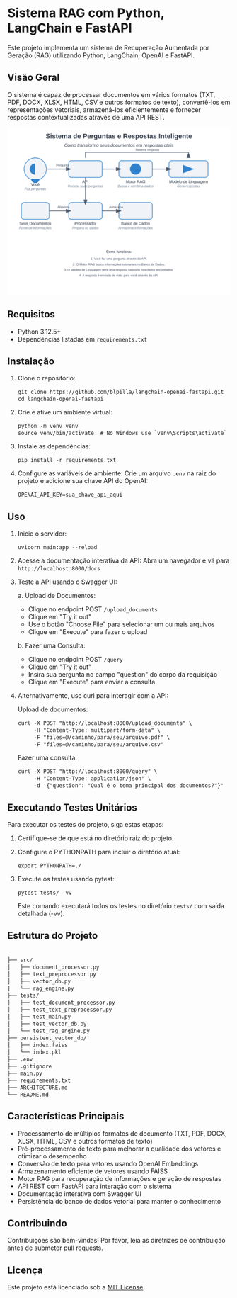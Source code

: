 # Sistema RAG com Python, LangChain e FastAPI

Este projeto implementa um sistema de Recuperação Aumentada por Geração (RAG) utilizando Python, LangChain, OpenAI e FastAPI.

## Visão Geral

O sistema é capaz de processar documentos em vários formatos (TXT, PDF, DOCX, XLSX, HTML, CSV e outros formatos de texto), convertê-los em representações vetoriais, armazená-los eficientemente e fornecer respostas contextualizadas através de uma API REST.

![Diagrama do Sistema RAG](./images/simplified_technical_drawing.svg)

## Requisitos

- Python 3.12.5+
- Dependências listadas em `requirements.txt`

## Instalação

1. Clone o repositório:
   ```
   git clone https://github.com/blpilla/langchain-openai-fastapi.git
   cd langchain-openai-fastapi
   ```

2. Crie e ative um ambiente virtual:
   ```
   python -m venv venv
   source venv/bin/activate  # No Windows use `venv\Scripts\activate`
   ```

3. Instale as dependências:
   ```
   pip install -r requirements.txt
   ```

4. Configure as variáveis de ambiente:
   Crie um arquivo `.env` na raiz do projeto e adicione sua chave API do OpenAI:
   ```
   OPENAI_API_KEY=sua_chave_api_aqui
   ```

## Uso

1. Inicie o servidor:
   ```
   uvicorn main:app --reload
   ```

2. Acesse a documentação interativa da API:
   Abra um navegador e vá para `http://localhost:8000/docs`

3. Teste a API usando o Swagger UI:
   
   a. Upload de Documentos:
      - Clique no endpoint POST `/upload_documents`
      - Clique em "Try it out"
      - Use o botão "Choose File" para selecionar um ou mais arquivos
      - Clique em "Execute" para fazer o upload

   b. Fazer uma Consulta:
      - Clique no endpoint POST `/query`
      - Clique em "Try it out"
      - Insira sua pergunta no campo "question" do corpo da requisição
      - Clique em "Execute" para enviar a consulta

4. Alternativamente, use curl para interagir com a API:

   Upload de documentos:
   ```
   curl -X POST "http://localhost:8000/upload_documents" \
        -H "Content-Type: multipart/form-data" \
        -F "files=@/caminho/para/seu/arquivo.pdf" \
        -F "files=@/caminho/para/seu/arquivo.csv"
   ```

   Fazer uma consulta:
   ```
   curl -X POST "http://localhost:8000/query" \
        -H "Content-Type: application/json" \
        -d '{"question": "Qual é o tema principal dos documentos?"}'
   ```

## Executando Testes Unitários

Para executar os testes do projeto, siga estas etapas:

1. Certifique-se de que está no diretório raiz do projeto.

2. Configure o PYTHONPATH para incluir o diretório atual:
   ```
   export PYTHONPATH=./
   ```

3. Execute os testes usando pytest:
   ```
   pytest tests/ -vv
   ```

   Este comando executará todos os testes no diretório `tests/` com saída detalhada (-vv).


## Estrutura do Projeto

```

├── src/
│   ├── document_processor.py
│   ├── text_preprocessor.py
│   ├── vector_db.py
|   └── rag_engine.py
├── tests/
│   ├── test_document_processor.py
│   ├── test_text_preprocessor.py
│   ├── test_main.py
│   ├── test_vector_db.py
│   └── test_rag_engine.py
├── persistent_vector_db/
│   ├── index.faiss
│   └── index.pkl
├── .env
├── .gitignore
├── main.py
├── requirements.txt
├── ARCHITECTURE.md
└── README.md

```

## Características Principais

- Processamento de múltiplos formatos de documento (TXT, PDF, DOCX, XLSX, HTML, CSV e outros formatos de texto)
- Pré-processamento de texto para melhorar a qualidade dos vetores e otimizar o desempenho
- Conversão de texto para vetores usando OpenAI Embeddings
- Armazenamento eficiente de vetores usando FAISS
- Motor RAG para recuperação de informações e geração de respostas
- API REST com FastAPI para interação com o sistema
- Documentação interativa com Swagger UI
- Persistência do banco de dados vetorial para manter o conhecimento

## Contribuindo

Contribuições são bem-vindas! Por favor, leia as diretrizes de contribuição antes de submeter pull requests.

## Licença

Este projeto está licenciado sob a [MIT License](https://opensource.org/licenses/MIT).